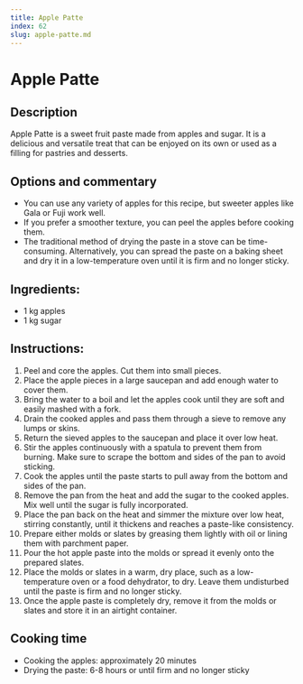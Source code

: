 ```yaml
---
title: Apple Patte
index: 62
slug: apple-patte.md
---
```


# Apple Patte

## Description
Apple Patte is a sweet fruit paste made from apples and sugar. It is a delicious and versatile treat that can be enjoyed on its own or used as a filling for pastries and desserts.

## Options and commentary
- You can use any variety of apples for this recipe, but sweeter apples like Gala or Fuji work well.
- If you prefer a smoother texture, you can peel the apples before cooking them.
- The traditional method of drying the paste in a stove can be time-consuming. Alternatively, you can spread the paste on a baking sheet and dry it in a low-temperature oven until it is firm and no longer sticky.

## Ingredients:
- 1 kg apples
- 1 kg sugar

## Instructions:
1. Peel and core the apples. Cut them into small pieces.
2. Place the apple pieces in a large saucepan and add enough water to cover them.
3. Bring the water to a boil and let the apples cook until they are soft and easily mashed with a fork.
4. Drain the cooked apples and pass them through a sieve to remove any lumps or skins.
5. Return the sieved apples to the saucepan and place it over low heat.
6. Stir the apples continuously with a spatula to prevent them from burning. Make sure to scrape the bottom and sides of the pan to avoid sticking.
7. Cook the apples until the paste starts to pull away from the bottom and sides of the pan.
8. Remove the pan from the heat and add the sugar to the cooked apples. Mix well until the sugar is fully incorporated.
9. Place the pan back on the heat and simmer the mixture over low heat, stirring constantly, until it thickens and reaches a paste-like consistency.
10. Prepare either molds or slates by greasing them lightly with oil or lining them with parchment paper.
11. Pour the hot apple paste into the molds or spread it evenly onto the prepared slates.
12. Place the molds or slates in a warm, dry place, such as a low-temperature oven or a food dehydrator, to dry. Leave them undisturbed until the paste is firm and no longer sticky.
13. Once the apple paste is completely dry, remove it from the molds or slates and store it in an airtight container.

## Cooking time
- Cooking the apples: approximately 20 minutes
- Drying the paste: 6-8 hours or until firm and no longer sticky